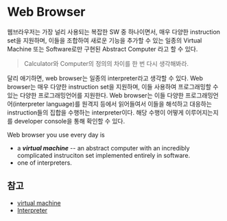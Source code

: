 # Web Browser

웹브라우저는 가장 널리 사용되는 복잡한 SW 중 하나이면서, 매우 다양한 instruction set을 지원하며, 이들을 조합하여 새로운 기능을 추가할 수 있는 일종의 Virtual Machine 또는 Software로만 구현된 Abstract Computer 라고 할 수 있다.

> Calculator와 Computer의 정의의 차이를 한 번 다시 생각해봐라.

달리 애기하면, web browser는 일종의 interpreter라고 생각할 수 있다. Web browser는 매우 다양한 instruction set을 지원하며, 이들 사용하여 프로그래밍할 수 있는 다양한 프로그래밍언어를 지원한다. Web browser는 이들 다양한 프로그래밍언어(interpreter language)를 원격지 등에서 읽어들여서 이들을 해석하고 대응하는 instruction들의 집합을 수행하는 interpreter이다. 해당 수행이 어떻게 이루어지는지를 developer console을 통해 확인할 수 있다.

Web browser you use every day is

* a ***virtual machine*** -- an abstract computer with an incredibly complicated instruciton set implemented entirely in software.
* one of interpreters.

## 참고

* [virtual machine](CE/ch15/ce15_2_6_container.md/#virtual-machine)
* [Interpreter](CE/ch08/ce08_compiler_interpreter/#interpreter-language)
